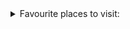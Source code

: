 <details>
  <summary>Favourite places to visit:</summary>

  - Paris
  - Italy
  - Switzerland
  - Germany
</details>
